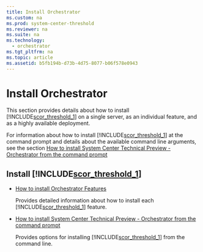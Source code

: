 ```yaml
---
title: Install Orchestrator
ms.custom: na
ms.prod: system-center-threshold
ms.reviewer: na
ms.suite: na
ms.technology: 
  - orchestrator
ms.tgt_pltfrm: na
ms.topic: article
ms.assetid: b5fb194b-d73b-4d75-8077-b06f578e0943
---
```

# Install Orchestrator
This section provides details about how to install [!INCLUDE[scor_threshold_1](../../includes/scor_threshold_1_md.md)] on a single server, as an individual feature, and as a highly available deployment.

For information about how to install [!INCLUDE[scor_threshold_1](../../includes/scor_threshold_1_md.md)] at the command prompt and details about the available command line arguments, see the section [How to install System Center Technical Preview - Orchestrator from the command prompt](How-to-install-System-Center-Technical-Preview---Orchestrator-from-the-command-prompt.md)

## Install [!INCLUDE[scor_threshold_1](../../includes/scor_threshold_1_md.md)]

-   [How to install Orchestrator Features](How-to-install-Orchestrator-Features.md)

    Provides detailed information about how to install each [!INCLUDE[scor_threshold_1](../../includes/scor_threshold_1_md.md)] feature.

-   [How to install System Center Technical Preview - Orchestrator from the command prompt](How-to-install-System-Center-Technical-Preview---Orchestrator-from-the-command-prompt.md)

    Provides options for installing [!INCLUDE[scor_threshold_1](../../includes/scor_threshold_1_md.md)] from the command line.


